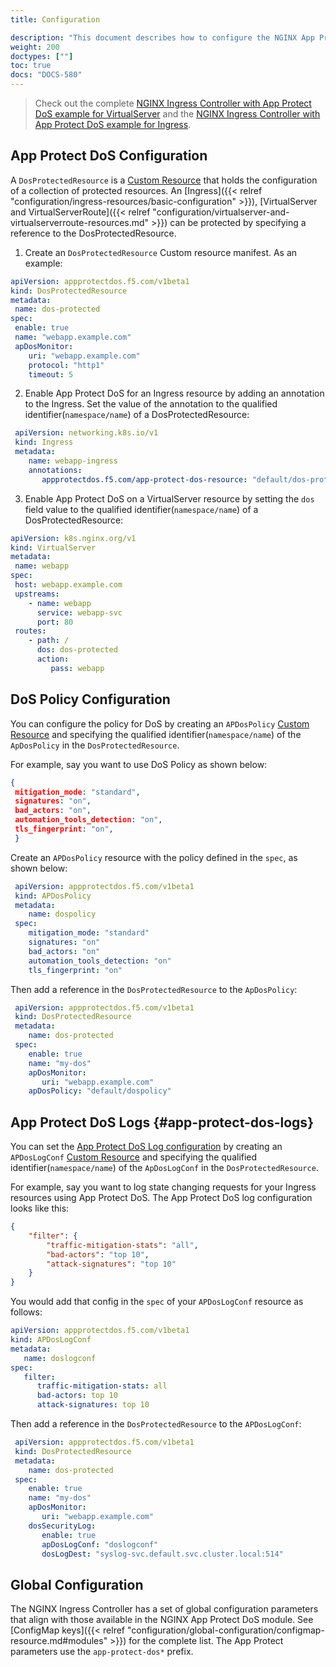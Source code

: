 ```yaml
---
title: Configuration

description: "This document describes how to configure the NGINX App Protect Dos module."
weight: 200
doctypes: [""]
toc: true
docs: "DOCS-580"
---
```


> Check out the complete [NGINX Ingress Controller with App Protect DoS example for VirtualServer](https://github.com/nginxinc/kubernetes-ingress/tree/v3.5.1/examples/custom-resources/app-protect-dos) and the [NGINX Ingress Controller with App Protect DoS example for Ingress](https://github.com/nginxinc/kubernetes-ingress/tree/v3.5.1/examples/ingress-resources/app-protect-dos).

## App Protect DoS Configuration

A `DosProtectedResource` is a [Custom Resource](https://kubernetes.io/docs/concepts/extend-kubernetes/api-extension/custom-resources/) that holds the configuration of a collection of protected resources.
An [Ingress]({{< relref "configuration/ingress-resources/basic-configuration" >}}), [VirtualServer and VirtualServerRoute]({{< relref "configuration/virtualserver-and-virtualserverroute-resources.md" >}}) can be protected by specifying a reference to the DosProtectedResource.

1. Create an `DosProtectedResource` Custom resource manifest. As an example:

  ```yaml
apiVersion: appprotectdos.f5.com/v1beta1
kind: DosProtectedResource
metadata:
   name: dos-protected
spec:
   enable: true
   name: "webapp.example.com"
   apDosMonitor:
      uri: "webapp.example.com"
      protocol: "http1"
      timeout: 5
  ```

2. Enable App Protect DoS for an Ingress resource by adding an annotation to the Ingress. Set the value of the annotation to the qualified identifier(`namespace/name`) of a DosProtectedResource:

  ```yaml
   apiVersion: networking.k8s.io/v1
   kind: Ingress
   metadata:
      name: webapp-ingress
      annotations:
         appprotectdos.f5.com/app-protect-dos-resource: "default/dos-protected"
  ```

3. Enable App Protect DoS on a VirtualServer resource by setting the `dos` field value to the qualified identifier(`namespace/name`) of a DosProtectedResource:

  ```yaml
apiVersion: k8s.nginx.org/v1
kind: VirtualServer
metadata:
   name: webapp
spec:
   host: webapp.example.com
   upstreams:
      - name: webapp
        service: webapp-svc
        port: 80
   routes:
      - path: /
        dos: dos-protected
        action:
           pass: webapp
  ```

## DoS Policy Configuration

You can configure the policy for DoS by creating an `APDosPolicy` [Custom Resource](https://kubernetes.io/docs/concepts/extend-kubernetes/api-extension/custom-resources/) and specifying the qualified identifier(`namespace/name`) of the `ApDosPolicy` in the `DosProtectedResource`.

For example, say you want to use DoS Policy as shown below:

  ```json
  {
   mitigation_mode: "standard",
   signatures: "on",
   bad_actors: "on",
   automation_tools_detection: "on",
   tls_fingerprint: "on",
   }
  ```

Create an `APDosPolicy` resource with the policy defined in the `spec`, as shown below:

  ```yaml
   apiVersion: appprotectdos.f5.com/v1beta1
   kind: APDosPolicy
   metadata:
      name: dospolicy
   spec:
      mitigation_mode: "standard"
      signatures: "on"
      bad_actors: "on"
      automation_tools_detection: "on"
      tls_fingerprint: "on"
  ```

Then add a reference in the `DosProtectedResource` to the `ApDosPolicy`:

  ```yaml
   apiVersion: appprotectdos.f5.com/v1beta1
   kind: DosProtectedResource
   metadata:
      name: dos-protected
   spec:
      enable: true
      name: "my-dos"
      apDosMonitor:
         uri: "webapp.example.com"
      apDosPolicy: "default/dospolicy"
  ```

## App Protect DoS Logs {#app-protect-dos-logs}

You can set the [App Protect DoS Log configuration](/nginx-app-protect-dos/monitoring/types-of-logs/) by creating an `APDosLogConf` [Custom Resource](https://kubernetes.io/docs/concepts/extend-kubernetes/api-extension/custom-resources/) and specifying the qualified identifier(`namespace/name`) of the `ApDosLogConf` in the `DosProtectedResource`.

For example, say you want to log state changing requests for your Ingress resources using App Protect DoS. The App Protect DoS log configuration looks like this:

```json
{
    "filter": {
        "traffic-mitigation-stats": "all",
        "bad-actors": "top 10",
        "attack-signatures": "top 10"
    }
}
```

You would add that config in the `spec` of your `APDosLogConf` resource as follows:

```yaml
apiVersion: appprotectdos.f5.com/v1beta1
kind: APDosLogConf
metadata:
   name: doslogconf
spec:
   filter:
      traffic-mitigation-stats: all
      bad-actors: top 10
      attack-signatures: top 10
```

Then add a reference in the `DosProtectedResource` to the `APDosLogConf`:

  ```yaml
   apiVersion: appprotectdos.f5.com/v1beta1
   kind: DosProtectedResource
   metadata:
      name: dos-protected
   spec:
      enable: true
      name: "my-dos"
      apDosMonitor:
         uri: "webapp.example.com"
      dosSecurityLog:
         enable: true
         apDosLogConf: "doslogconf"
         dosLogDest: "syslog-svc.default.svc.cluster.local:514"
  ```

## Global Configuration

The NGINX Ingress Controller has a set of global configuration parameters that align with those available in the NGINX App Protect DoS module. See [ConfigMap keys]({{< relref "configuration/global-configuration/configmap-resource.md#modules" >}}) for the complete list. The App Protect parameters use the `app-protect-dos*` prefix.
